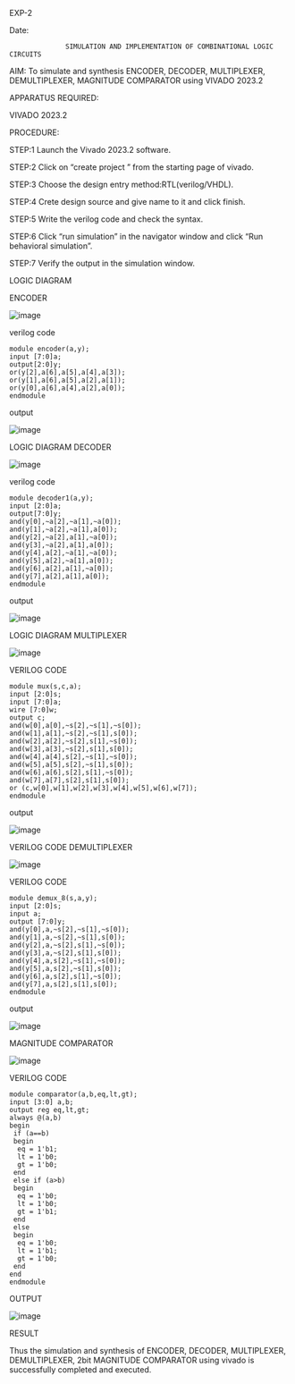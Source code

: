 EXP-2

Date:

                  SIMULATION AND IMPLEMENTATION OF COMBINATIONAL LOGIC CIRCUITS

AIM:
 To simulate and synthesis ENCODER, DECODER, MULTIPLEXER, DEMULTIPLEXER, MAGNITUDE COMPARATOR using VIVADO 2023.2

APPARATUS REQUIRED: 

VIVADO 2023.2

PROCEDURE:

STEP:1 Launch the Vivado 2023.2 software.

STEP:2 Click on “create project ” from the starting page of vivado.

STEP:3 Choose the design entry method:RTL(verilog/VHDL).

STEP:4 Crete design source and give name to it and click finish.

STEP:5 Write the verilog code and check the syntax.

STEP:6 Click “run simulation” in the navigator window and click “Run behavioral simulation”.

STEP:7 Verify the output in the simulation window.

LOGIC DIAGRAM

ENCODER

![image](https://github.com/kristipatishivani/VLSI-LAB-EXP-2/assets/161432255/efe2b90d-7a2e-48b0-9dea-021660cbb2e0)

verilog code
```
module encoder(a,y);
input [7:0]a;
output[2:0]y;
or(y[2],a[6],a[5],a[4],a[3]);
or(y[1],a[6],a[5],a[2],a[1]);
or(y[0],a[6],a[4],a[2],a[0]);
endmodule
```
output

![image](https://github.com/kristipatishivani/VLSI-LAB-EXP-2/assets/161432255/0a7dae4d-195d-4478-ab95-7fa72bff1cb0)

LOGIC DIAGRAM DECODER

![image](https://github.com/kristipatishivani/VLSI-LAB-EXP-2/assets/161432255/379dfab4-6571-4e74-b3f0-7fad4010dcb4)

verilog code
```
module decoder1(a,y);
input [2:0]a;
output[7:0]y;
and(y[0],~a[2],~a[1],~a[0]);
and(y[1],~a[2],~a[1],a[0]);
and(y[2],~a[2],a[1],~a[0]);
and(y[3],~a[2],a[1],a[0]);
and(y[4],a[2],~a[1],~a[0]);
and(y[5],a[2],~a[1],a[0]);
and(y[6],a[2],a[1],~a[0]);
and(y[7],a[2],a[1],a[0]);
endmodule
```
output

![image](https://github.com/kristipatishivani/VLSI-LAB-EXP-2/assets/161432255/21cc150c-9fc2-4b5a-b779-b3a6b1e57e98)

LOGIC DIAGRAM MULTIPLEXER

![image](https://github.com/kristipatishivani/VLSI-LAB-EXP-2/assets/161432255/cd7ef931-2f82-44dc-8110-321214476a4f)

VERILOG CODE
```
module mux(s,c,a);
input [2:0]s;
input [7:0]a;
wire [7:0]w;
output c;
and(w[0],a[0],~s[2],~s[1],~s[0]);
and(w[1],a[1],~s[2],~s[1],s[0]);
and(w[2],a[2],~s[2],s[1],~s[0]);
and(w[3],a[3],~s[2],s[1],s[0]);
and(w[4],a[4],s[2],~s[1],~s[0]);
and(w[5],a[5],s[2],~s[1],s[0]);
and(w[6],a[6],s[2],s[1],~s[0]);
and(w[7],a[7],s[2],s[1],s[0]);
or (c,w[0],w[1],w[2],w[3],w[4],w[5],w[6],w[7]);
endmodule
```
output

![image](https://github.com/kristipatishivani/VLSI-LAB-EXP-2/assets/161432255/8dd1c71b-e233-4725-96d7-70477fa1babd)

VERILOG CODE DEMULTIPLEXER

![image](https://github.com/kristipatishivani/VLSI-LAB-EXP-2/assets/161432255/7499dabf-d2bd-48b0-88ec-fd33fc3bf323)

VERILOG CODE
```
module demux_8(s,a,y);
input [2:0]s;
input a;
output [7:0]y;
and(y[0],a,~s[2],~s[1],~s[0]);
and(y[1],a,~s[2],~s[1],s[0]);
and(y[2],a,~s[2],s[1],~s[0]);
and(y[3],a,~s[2],s[1],s[0]);
and(y[4],a,s[2],~s[1],~s[0]);
and(y[5],a,s[2],~s[1],s[0]);
and(y[6],a,s[2],s[1],~s[0]);
and(y[7],a,s[2],s[1],s[0]);
endmodule
```

output

![image](https://github.com/kristipatishivani/VLSI-LAB-EXP-2/assets/161432255/31b3314b-b860-40ff-9334-b0ee03ed5a5f)

MAGNITUDE COMPARATOR

![image](https://github.com/kristipatishivani/VLSI-LAB-EXP-2/assets/161432255/438bf227-3184-4629-9e37-92c0ee354a9b)

VERILOG CODE
```
module comparator(a,b,eq,lt,gt);
input [3:0] a,b;
output reg eq,lt,gt;
always @(a,b)
begin
 if (a==b)
 begin
  eq = 1'b1;
  lt = 1'b0;
  gt = 1'b0;
 end
 else if (a>b)
 begin
  eq = 1'b0;
  lt = 1'b0;
  gt = 1'b1;
 end
 else
 begin
  eq = 1'b0;
  lt = 1'b1;
  gt = 1'b0;
 end
end 
endmodule
```
OUTPUT

![image](https://github.com/kristipatishivani/VLSI-LAB-EXP-2/assets/161432255/08d2e7c6-2608-4faf-8d17-a85311763ce5)

RESULT

Thus the simulation and synthesis of ENCODER, DECODER, MULTIPLEXER, DEMULTIPLEXER, 2bit MAGNITUDE COMPARATOR using vivado is successfully completed and executed.



